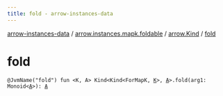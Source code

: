 ```yaml
---
title: fold - arrow-instances-data
---
```


[arrow-instances-data](../../index.html) / [arrow.instances.mapk.foldable](../index.html) / [arrow.Kind](index.html) / [fold](./fold.html)

# fold

`@JvmName("fold") fun <K, A> Kind<Kind<ForMapK, `[`K`](fold.html#K)`>, `[`A`](fold.html#A)`>.fold(arg1: Monoid<`[`A`](fold.html#A)`>): `[`A`](fold.html#A)